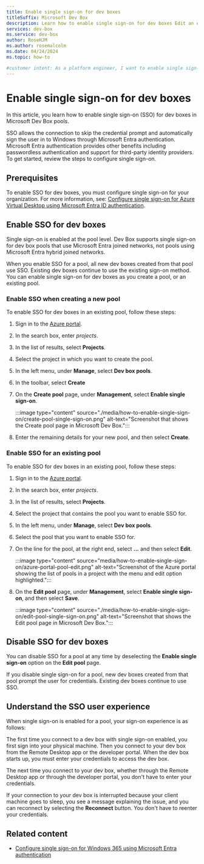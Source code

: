 ```yaml
---
title: Enable single sign-on for dev boxes
titleSuffix: Microsoft Dev Box
description: Learn how to enable single sign-on for dev boxes Edit an existing pool to configure single sign-on for new dev boxes.
services: dev-box
ms.service: dev-box
author: RoseHJM
ms.author: rosemalcolm
ms.date: 04/24/2024
ms.topic: how-to

#customer intent: As a platform engineer, I want to enable single sign-on for dev boxes, so that my dev box users have a smoother sign-on experience.
---
```


# Enable single sign-on for dev boxes

In this article, you learn how to enable single sign-on (SSO) for dev boxes in Microsoft Dev Box pools. 

SSO allows the connection to skip the credential prompt and automatically sign the user in to Windows through Microsoft Entra authentication. Microsoft Entra authentication provides other benefits including passwordless authentication and support for third-party identity providers. To get started, review the steps to configure single sign-on.

## Prerequisites

To enable SSO for dev boxes, you must configure single sign-on for your organization. For more information, see: [Configure single sign-on for Azure Virtual Desktop using Microsoft Entra ID authentication](/azure/virtual-desktop/configure-single-sign-on).
 
## Enable SSO for dev boxes

Single sign-on is enabled at the pool level. Dev Box supports single sign-on for dev box pools that use Microsoft Entra joined networks, not pools using Microsoft Entra hybrid joined networks.

When you enable SSO for a pool, all new dev boxes created from that pool use SSO. Existing dev boxes continue to use the existing sign-on method. You can enable single sign-on for dev boxes as you create a pool, or an existing pool.

### Enable SSO when creating a new pool

To enable SSO for dev boxes in an existing pool, follow these steps:

1. Sign in to the [Azure portal](https://portal.azure.com).
1. In the search box, enter *projects*. 
1. In the list of results, select **Projects**.
1. Select the project in which you want to create the pool.
1. In the left menu, under **Manage**, select **Dev box pools**.
1. In the toolbar, select **Create**
1. On the **Create pool** page, under **Management**, select **Enable single sign-on**.

    :::image type="content" source="./media/how-to-enable-single-sign-on/create-pool-single-sign-on.png" alt-text="Screenshot that shows the Create pool page in Microsoft Dev Box.":::

1. Enter the remaining details for your new pool, and then select **Create**.

### Enable SSO for an existing pool

To enable SSO for dev boxes in an existing pool, follow these steps:

1. Sign in to the [Azure portal](https://portal.azure.com).
1. In the search box, enter *projects*. 
1. In the list of results, select **Projects**.
1. Select the project that contains the pool you want to enable SSO for.
1. In the left menu, under **Manage**, select **Dev box pools**.
1. Select the pool that you want to enable SSO for.
1. On the line for the pool, at the right end, select **...** and then select **Edit**.
 
   :::image type="content" source="media/how-to-enable-single-sign-on/azure-portal-pool-edit.png" alt-text="Screenshot of the Azure portal showing the list of pools in a project with the menu and edit option highlighted.":::
 
1. On the **Edit pool** page, under **Management**, select **Enable single sign-on**, and then select **Save**.

    :::image type="content" source="./media/how-to-enable-single-sign-on/edit-pool-single-sign-on.png" alt-text="Screenshot that shows the Edit pool page in Microsoft Dev Box.":::

## Disable SSO for dev boxes

You can disable SSO for a pool at any time by deselecting the **Enable single sign-on** option on the **Edit pool** page.

If you disable single sign-on for a pool, new dev boxes created from that pool prompt the user for credentials. Existing dev boxes continue to use SSO.

## Understand the SSO user experience

When single sign-on is enabled for a pool, your sign-on experience is as follows:

The first time you connect to a dev box with single sign-on enabled, you first sign into your physical machine. Then you connect to your dev box from the Remote Desktop app or the developer portal. When the dev box starts up, you must enter your credentials to access the dev box. 

The next time you connect to your dev box, whether through the Remote Desktop app or through the developer portal, you don't have to enter your credentials. 

If your connection to your dev box is interrupted because your client machine goes to sleep, you see a message explaining the issue, and you can reconnect by selecting the **Reconnect** button. You don't have to reenter your credentials. 

## Related content

- [Configure single sign-on for Windows 365 using Microsoft Entra authentication](/windows-365/enterprise/configure-single-sign-on)